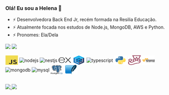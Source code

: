 ### Olá! Eu sou a Helena 🌟


- ⚡ Desenvolvedora Back End Jr, recém formada na Resilia Educação.
- ⚡ Atualmente focada nos estudos de Node.js, MongoDB, AWS e Python.
- ⚡ Pronomes: Ela/Dela


<div><img height="130em" src="https://github-readme-stats.vercel.app/api?username=helena-machado&theme=moltack&show_icons=true&count_private=true&hide=issues"/>
<img height="130em" src="https://github-readme-stats.vercel.app/api/top-langs/?username=helena-machado&layout=compact&theme=moltack"/>
</div>



<br>



<div>
  <img align="center" alt="javascript" height="30" width="40" src="https://raw.githubusercontent.com/devicons/devicon/1119b9f84c0290e0f0b38982099a2bd027a48bf1/icons/javascript/javascript-original.svg"/>
<img align="center" alt="nodejs" height="30" width="40" src="https://cdn.jsdelivr.net/gh/devicons/devicon/icons/nodejs/nodejs-original.svg"/>
<img align="center" alt="nestjs" height="30" width="40" src="https://cdn.jsdelivr.net/gh/devicons/devicon/icons/nestjs/nestjs-plain.svg"/>
  <img align="center" alt="express" height="30" width="40" src="https://raw.githubusercontent.com/devicons/devicon/1119b9f84c0290e0f0b38982099a2bd027a48bf1/icons/express/express-original.svg"/>
  <img align="center" alt="sequelize" height="30" width="40" src="https://raw.githubusercontent.com/devicons/devicon/1119b9f84c0290e0f0b38982099a2bd027a48bf1/icons/sequelize/sequelize-original.svg"/>
  
<img align="center" alt="typescript" height="30" width="40" src="https://cdn.jsdelivr.net/gh/devicons/devicon/icons/typescript/typescript-original.svg"/>
  <img align="center" alt="python" height="30" width="40" src="https://raw.githubusercontent.com/devicons/devicon/1119b9f84c0290e0f0b38982099a2bd027a48bf1/icons/python/python-original.svg"/>
<img align="center" alt="jest" height="30" width="40" src="https://raw.githubusercontent.com/devicons/devicon/1119b9f84c0290e0f0b38982099a2bd027a48bf1/icons/jest/jest-plain.svg"/>
<img align="center" alt="aws" height="30" width="40" src="https://raw.githubusercontent.com/devicons/devicon/1119b9f84c0290e0f0b38982099a2bd027a48bf1/icons/amazonwebservices/amazonwebservices-original-wordmark.svg"/>
  
<img align="center" alt="mongodb" height="30" width="40" src="https://cdn.jsdelivr.net/gh/devicons/devicon/icons/mongodb/mongodb-original.svg"/>
<img align="center" alt="mysql" height="30" width="40" src="https://cdn.jsdelivr.net/gh/devicons/devicon/icons/mysql/mysql-original.svg"/>
  <img align="center" alt="postgresql" height="30" width="40" src="https://raw.githubusercontent.com/devicons/devicon/1119b9f84c0290e0f0b38982099a2bd027a48bf1/icons/postgresql/postgresql-original-wordmark.svg"/>
  <img align="center" alt="sqlite" height="30" width="40" src="https://raw.githubusercontent.com/devicons/devicon/1119b9f84c0290e0f0b38982099a2bd027a48bf1/icons/sqlite/sqlite-original.svg"/>
  





</div>



##



<div>
<a href="https://www.linkedin.com/in/helenamachadop/"><img src="https://img.shields.io/badge/LinkedIn-0077B5?style=for-the-badge&logo=linkedin&logoColor=white" target="_blank"/>
  <a href="mailto:helena.machado.hm@gmail.com"><img src="https://img.shields.io/badge/Gmail-D14836?style=for-the-badge&logo=gmail&logoColor=white" target="_blank"/>
</div>
